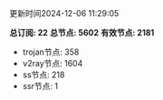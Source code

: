 更新时间2024-12-06 11:29:05

**总订阅: 22**
**总节点: 5602**
**有效节点: 2181**
- trojan节点: 358
- v2ray节点: 1604
- ss节点: 218
- ssr节点: 1
